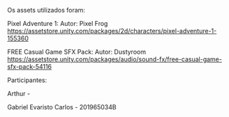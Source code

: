 Os assets utilizados foram:

Pixel Adventure 1: 
Autor: Pixel Frog
https://assetstore.unity.com/packages/2d/characters/pixel-adventure-1-155360

FREE Casual Game SFX Pack: 
Autor: Dustyroom
https://assetstore.unity.com/packages/audio/sound-fx/free-casual-game-sfx-pack-54116



Participantes:

Arthur			- 

Gabriel Evaristo Carlos - 201965034B
